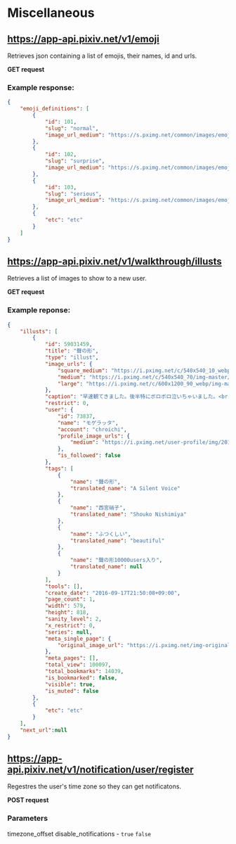 # Miscellaneous

## https://app-api.pixiv.net/v1/emoji

Retrieves json containing a list of emojis, their names, id and urls.

**GET request**

### Example response:

```json
{
    "emoji_definitions": [
        {
            "id": 101,
            "slug": "normal",
            "image_url_medium": "https://s.pximg.net/common/images/emoji/128x128/101_128x128.png"
        },
        {
            "id": 102,
            "slug": "surprise",
            "image_url_medium": "https://s.pximg.net/common/images/emoji/128x128/102_128x128.png"
        },
        {
            "id": 103,
            "slug": "serious",
            "image_url_medium": "https://s.pximg.net/common/images/emoji/128x128/103_128x128.png"
        },
        {
            "etc": "etc"
        }
    ]
}
```

## https://app-api.pixiv.net/v1/walkthrough/illusts

Retrieves a list of images to show to a new user.

**GET request**

### Example reponse:

```json
{
    "illusts": [
        {
            "id": 59031459,
            "title": "聲の形",
            "type": "illust",
            "image_urls": {
                "square_medium": "https://i.pximg.net/c/540x540_10_webp/img-master/img/2016/09/17/21/50/08/59031459_p0_square1200.jpg",
                "medium": "https://i.pximg.net/c/540x540_70/img-master/img/2016/09/17/21/50/08/59031459_p0_master1200.jpg",
                "large": "https://i.pximg.net/c/600x1200_90_webp/img-master/img/2016/09/17/21/50/08/59031459_p0_master1200.jpg"
            },
            "caption": "早速観てきました。後半特にボロボロ泣いちゃいました。<br />音と映像のマッチングが素晴らしいので、是非映画館で観てほしい作品でした。",
            "restrict": 0,
            "user": {
                "id": 73837,
                "name": "モゲラッタ",
                "account": "chroichi",
                "profile_image_urls": {
                    "medium": "https://i.pximg.net/user-profile/img/2010/12/03/13/00/51/2471854_775a3756e90cb5c84dea6c3a032d3169_170.png"
                },
                "is_followed": false
            },
            "tags": [
                {
                    "name": "聲の形",
                    "translated_name": "A Silent Voice"
                },
                {
                    "name": "西宮硝子",
                    "translated_name": "Shouko Nishimiya"
                },
                {
                    "name": "ふつくしい",
                    "translated_name": "beautiful"
                },
                {
                    "name": "聲の形10000users入り",
                    "translated_name": null
                }
            ],
            "tools": [],
            "create_date": "2016-09-17T21:50:08+09:00",
            "page_count": 1,
            "width": 579,
            "height": 818,
            "sanity_level": 2,
            "x_restrict": 0,
            "series": null,
            "meta_single_page": {
                "original_image_url": "https://i.pximg.net/img-original/img/2016/09/17/21/50/08/59031459_p0.jpg"
            },
            "meta_pages": [],
            "total_view": 100097,
            "total_bookmarks": 14039,
            "is_bookmarked": false,
            "visible": true,
            "is_muted": false
        },
        {
            "etc": "etc"
        }
    ],
    "next_url":null
}
```

## https://app-api.pixiv.net/v1/notification/user/register

Regestres the user's time zone so they can get notificatons.

**POST request**

### Parameters

timezone_offset
disable_notifications - `true` `false`
